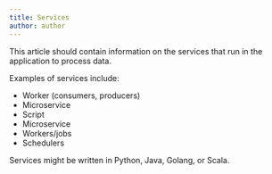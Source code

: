 ```yaml
---
title: Services
author: author
---
```



This article should contain information on the services that run in the application to process data.

Examples of services include:
* Worker (consumers, producers)
* Microservice
* Script
* Microservice
* Workers/jobs
* Schedulers

Services might be written in Python, Java, Golang, or Scala.
